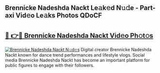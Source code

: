 ## Brennicke Nadeshda Nackt Le𝚊k𝚎d N𝚞𝚍e - Part-axi Vid𝚎o Le𝚊ks Photos QDoCF

# <h2><a href="http://fb05a1.evod.top/?m=Brennicke+Nadeshda+Nackt">🔗 👉🔴 Brennicke Nadeshda Nackt Vid𝚎o Ph𝚘t𝚘s</a></h2>

[![Brennicke Nadeshda Nackt N𝚞d𝚎s](https://i.imgur.com/8V9OHl7.gif)](http://fb05a1.evod.top/?m=Brennicke+Nadeshda+Nackt)
Digital creator Brennicke Nadeshda Nackt known for dance trend performances and lifestyle vlogs. Social media Brennicke Nadeshda Nackt has become an important platform for public figures to engage with their followers. 
